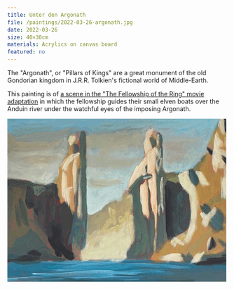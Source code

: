 ```yaml
---
title: Unter den Argonath
file: /paintings/2022-03-26-argonath.jpg
date: 2022-03-26
size: 40×30cm
materials: Acrylics on canvas board
featured: no
---
```


The "Argonath", or "Pillars of Kings" are a great monument of the old Gondorian kingdom in J.R.R. Tolkien's fictional world of Middle-Earth.

This painting is of [a scene in the "The Fellowship of the Ring" movie adaptation](https://static.wikia.nocookie.net/lotr/images/7/79/Argonath.png/revision/latest/scale-to-width-down/1000?cb=20210114222756) in which the fellowship guides their small elven boats over the Anduin river under the watchful eyes of the imposing Argonath.

![Argonath work in progress animation](/paintings/2022-03-26-argonath.gif)

